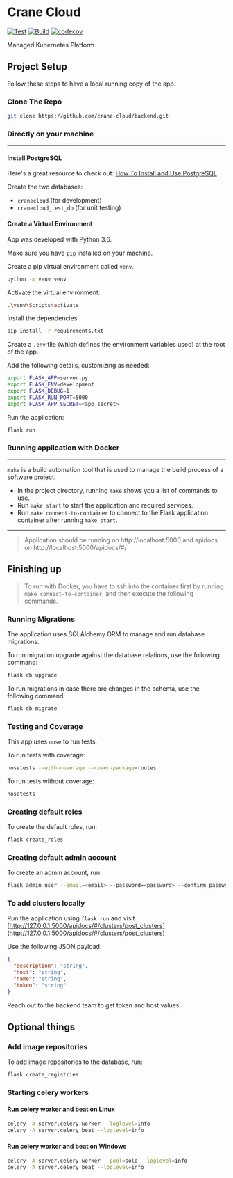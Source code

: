 # Crane Cloud

[![Test](https://github.com/crane-cloud/backend/actions/workflows/test.yml/badge.svg)](https://github.com/crane-cloud/backend/actions/workflows/test.yml)
[![Build](https://github.com/crane-cloud/backend/actions/workflows/staging.yml/badge.svg)](https://github.com/crane-cloud/backend/actions/workflows/staging.yml)
[![codecov](https://codecov.io/gh/crane-cloud/backend/branch/develop/graph/badge.svg?token=kkuF1X6MWx)](https://codecov.io/gh/crane-cloud/backend)

Managed Kubernetes Platform

## Project Setup

Follow these steps to have a local running copy of the app.

### Clone The Repo

```bash
git clone https://github.com/crane-cloud/backend.git
```

### Directly on your machine

---

#### Install PostgreSQL

Here's a great resource to check out: [How To Install and Use PostgreSQL](https://www.digitalocean.com/community/tutorials/how-to-install-and-use-postgresql-on-ubuntu-18-04)

Create the two databases:

- `cranecloud` (for development)
- `cranecloud_test_db` (for unit testing)

#### Create a Virtual Environment

App was developed with Python 3.6.

Make sure you have `pip` installed on your machine.

Create a pip virtual environment called `venv`.

```bash
python -m venv venv
```

Activate the virtual environment:

```bash
.\venv\Scripts\activate
```

Install the dependencies:

```bash
pip install -r requirements.txt
```

Create a `.env` file (which defines the environment variables used) at the root of the app.

Add the following details, customizing as needed:

```bash
export FLASK_APP=server.py
export FLASK_ENV=development
export FLASK_DEBUG=1
export FLASK_RUN_PORT=5000
export FLASK_APP_SECRET=<app_secret>
```

Run the application:

```bash
flask run
```

### Running application with Docker

---

`make` is a build automation tool that is used to manage the build process of a software project.

- In the project directory, running `make` shows you a list of commands to use.
- Run `make start` to start the application and required services.
- Run `make connect-to-container` to connect to the Flask application container after running `make start`.

---

> Application should be running on http://localhost:5000 and apidocs on http://localhost:5000/apidocs/#/

<!-- --- -->

## Finishing up

> To run with Docker, you have to ssh into the container first by running `make connect-to-container`, and then execute the following commands.

### Running Migrations

The application uses SQLAlchemy ORM to manage and run database migrations.

To run migration upgrade against the database relations, use the following command:

```bash
flask db upgrade
```

To run migrations in case there are changes in the schema, use the following command:

```bash
flask db migrate
```

### Testing and Coverage

This app uses `nose` to run tests.

To run tests with coverage:

```bash
nosetests --with-coverage --cover-package=routes
```

To run tests without coverage:

```bash
nosetests
```

### Creating default roles

To create the default roles, run:

```bash
flask create_roles
```

### Creating default admin account

To create an admin account, run:

```bash
flask admin_user --email=<email> --password=<password> --confirm_password=<password>
```

### To add clusters locally

Run the application using `flask run` and visit [http://127.0.0.1:5000/apidocs/#/clusters/post_clusters](http://127.0.0.1:5000/apidocs/#/clusters/post_clusters)

Use the following JSON payload:

```json
{
  "description": "string",
  "host": "string",
  "name": "string",
  "token": "string"
}
```

Reach out to the backend team to get token and host values.

## Optional things

### Add image repositories

To add image repositories to the database, run:

```bash
flask create_registries
```

### Starting celery workers

#### Run celery worker and beat on Linux

```bash
celery -A server.celery worker --loglevel=info
celery -A server.celery beat --loglevel=info
```

#### Run celery worker and beat on Windows

```bash
celery -A server.celery worker --pool=solo --loglevel=info
celery -A server.celery beat --loglevel=info
```

